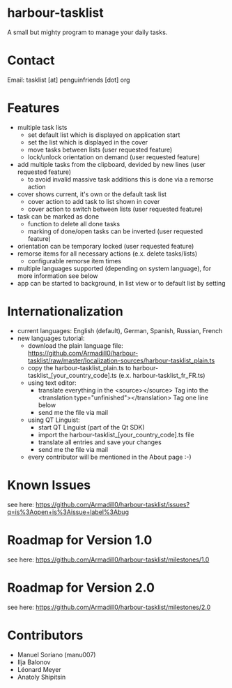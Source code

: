 harbour-tasklist
================

A small but mighty program to manage your daily tasks.

Contact
================
Email: tasklist [at] penguinfriends [dot] org

Features
================
- multiple task lists
    - set default list which is displayed on application start
    - set the list which is displayed in the cover
    - move tasks between lists (user requested feature)
    - lock/unlock orientation on demand (user requested feature)
- add multiple tasks from the clipboard, devided by new lines (user requested feature)
    - to avoid invalid massive task additions this is done via a remorse action
- cover shows current, it's own or the default task list
    - cover action to add task to list shown in cover
    - cover action to switch between lists (user requested feature)
- task can be marked as done
    - function to delete all done tasks
    - marking of done/open tasks can be inverted (user requested feature)
- orientation can be temporary locked (user requested feature)
- remorse items for all necessary actions (e.x. delete tasks/lists)
    - configurable remorse item times
- multiple languages supported (depending on system language), for more information see below
- app can be started to background, in list view or to default list by setting

Internationalization
================
- current languages: English (default), German, Spanish, Russian, French
- new languages tutorial:
    - download the plain language file: https://github.com/Armadill0/harbour-tasklist/raw/master/localization-sources/harbour-tasklist_plain.ts
    - copy the harbour-tasklist_plain.ts to harbour-tasklist_[your_country_code].ts (e.x. harbour-tasklist_fr_FR.ts)
    - using text editor:
        - translate everything in the \<source\>\</source\> Tag into the \<translation type="unfinished"\>\</translation\> Tag one line below
        - send me the file via mail
    - using QT Linguist:
        - start QT Linguist (part of the Qt SDK)
        - import the harbour-tasklist_[your_country_code].ts file
        - translate all entries and save your changes
        - send me the file via mail
    - every contributor will be mentioned in the About page :-)

Known Issues
================
see here: https://github.com/Armadill0/harbour-tasklist/issues?q=is%3Aopen+is%3Aissue+label%3Abug

Roadmap for Version 1.0
================
see here: https://github.com/Armadill0/harbour-tasklist/milestones/1.0

Roadmap for Version 2.0
================
see here: https://github.com/Armadill0/harbour-tasklist/milestones/2.0

Contributors
================
- Manuel Soriano (manu007)
- Ilja Balonov
- L&eacute;onard Meyer
- Anatoly Shipitsin
